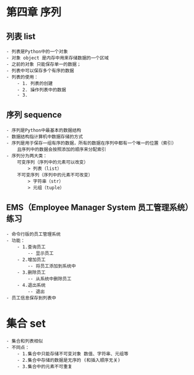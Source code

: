 # 第四章 序列
## 列表 list
    - 列表是Python中的一个对象
    - 对象 object 是内存中用来存储数据的一个区域
    - 之前的对象 只能保存单一的数据；
    - 列表中可以保存多个有序的数据
    - 列表的使用：
        - 1. 列表的创建
        - 2. 操作列表中的数据
        - 3. 

## 序列 sequence
    - 序列是Python中最基本的数据结构
    - 数据结构指计算机中数据存储的方式
    - 序列是用于保存一组有序的数据，所有的数据在序列中都有一个唯一的位置（索引）
        且序列中的数据会按照添加的顺序来分配索引
    - 序列分为两大类：
        可变序列（序列中的元素可以改变）
            > 列表（list）
        不可变序列（序列中的元素不可改变）
            > 字符串（str）
            > 元组（tuple）
## EMS（Employee Manager System 员工管理系统） 练习     
    - 命令行版的员工管理系统
    - 功能：
        - 1.查询员工
            -- 显示员工
        - 2.增加员工
            -- 将员工添加到系统中
        - 3.删除员工
            -- 从系统中删除员工
        - 4.退出系统
            -- 退出
    - 员工信息保存到列表中


# 集合 set
    - 集合和列表相似
    - 不同点：
        - 1.集合中只能存储不可变对象 数值、字符串、元组等
        - 2.集合中存储的数据是无序的 (和插入顺序无关)
        - 3.集合中的元素不可重复